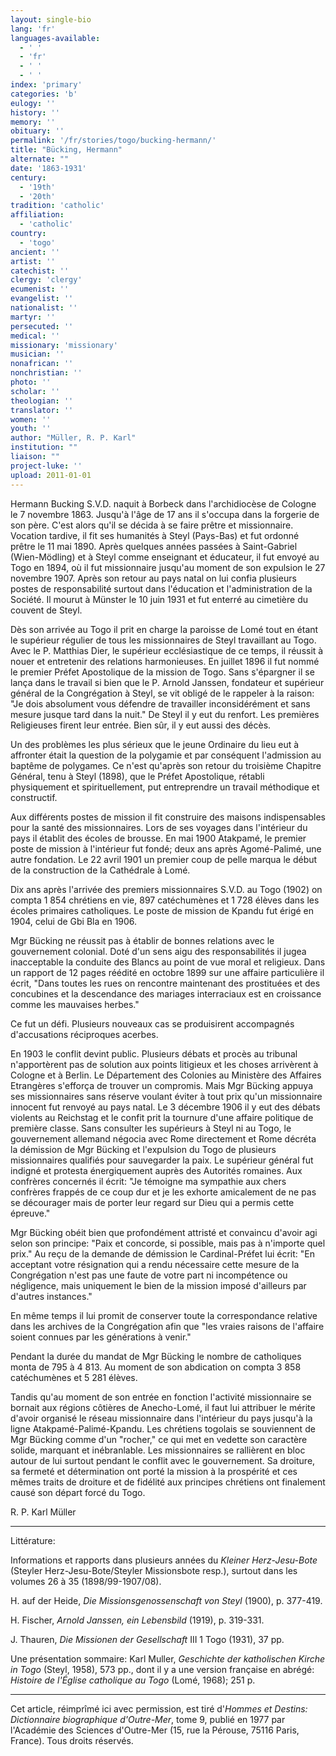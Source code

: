 ```yaml
---
layout: single-bio
lang: 'fr'
languages-available:
  - ' '
  - 'fr'
  - ' '
  - ' '
index: 'primary'
categories: 'b'
eulogy: ''
history: ''
memory: ''
obituary: ''
permalink: '/fr/stories/togo/bucking-hermann/'
title: "Bücking, Hermann"
alternate: ""
date: '1863-1931'
century:
  - '19th'
  - '20th'
tradition: 'catholic'
affiliation:
  - 'catholic'
country:
  - 'togo'
ancient: ''
artist: ''
catechist: ''
clergy: 'clergy'
ecumenist: ''
evangelist: ''
nationalist: ''
martyr: ''
persecuted: ''
medical: ''
missionary: 'missionary'
musician: ''
nonafrican: ''
nonchristian: ''
photo: ''
scholar: ''
theologian: ''
translator: ''
women: ''
youth: ''
author: "Müller, R. P. Karl"
institution: ""
liaison: ""
project-luke: ''
upload: 2011-01-01
---
```




Hermann Bucking S.V.D. naquit à Borbeck dans l'archidiocèse de Cologne le 7 novembre 1863. Jusqu'à l'âge de 17 ans il s'occupa dans la forgerie de son père. C'est alors qu'il se décida à se faire prêtre et missionnaire. Vocation tardive, il fit ses humanités à Steyl (Pays-Bas) et fut ordonné prêtre le 11 mai 1890. Après quelques années passées à Saint-Gabriel (Wien-Mödling) et à Steyl comme enseignant et éducateur, il fut envoyé au Togo en 1894, où il fut missionnaire jusqu'au moment de son expulsion le 27 novembre 1907. Après son retour au pays natal on lui confia plusieurs postes de responsabilité surtout dans l'éducation et l'administration de la Société. Il mourut à Münster le 10 juin 1931 et fut enterré au cimetière du couvent de Steyl.

Dès son arrivée au Togo il prit en charge la paroisse de Lomé tout en étant le supérieur régulier de tous les missionnaires de Steyl travaillant au Togo. Avec le P. Matthias Dier, le supérieur ecclésiastique de ce temps, il réussit à nouer et entretenir des relations harmonieuses. En juillet 1896 il fut nommé le premier Préfet Apostolique de la mission de Togo. Sans s'épargner il se lança dans le travail si bien que le P. Arnold Janssen, fondateur et supérieur général de la Congrégation à Steyl, se vit obligé de le rappeler à la raison: "Je dois absolument vous défendre de travailler inconsidérément et sans mesure jusque tard dans la nuit." De Steyl il y eut du renfort. Les premières Religieuses firent leur entrée. Bien sûr, il y eut aussi des décès.

Un des problèmes les plus sérieux que le jeune Ordinaire du lieu eut à affronter était la question de la polygamie et par conséquent l'admission au baptême de polygames. Ce n'est qu'après son retour du troisième Chapitre Général, tenu à Steyl (1898), que le Préfet Apostolique, rétabli physiquement et spirituellement, put entreprendre un travail méthodique et constructif.

Aux différents postes de mission il fit construire des maisons indispensables pour la santé des missionnaires. Lors de ses voyages dans l'intérieur du pays il établit des écoles de brousse. En mai 1900 Atakpamé, le premier poste de mission à l'intérieur fut fondé; deux ans après Agomé-Palimé, une autre fondation. Le 22 avril 1901 un premier coup de pelle marqua le début de la construction de la Cathédrale à Lomé.

Dix ans après l'arrivée des premiers missionnaires S.V.D. au Togo (1902) on compta 1 854 chrétiens en vie, 897 catéchumènes et 1 728 élèves dans les écoles primaires catholiques. Le poste de mission de Kpandu fut érigé en 1904, celui de Gbi Bla en 1906.

Mgr Bücking ne réussit pas à établir de bonnes relations avec le gouvernement colonial. Doté d'un sens aigu des responsabilités il jugea inacceptable la conduite des Blancs au point de vue moral et religieux. Dans un rapport de 12 pages réédité en octobre 1899 sur une affaire particulière il écrit, "Dans toutes les rues on rencontre maintenant des prostituées et des concubines et la descendance des mariages interraciaux est en croissance comme les mauvaises herbes."

Ce fut un défi. Plusieurs nouveaux cas se produisirent accompagnés d'accusations réciproques acerbes.

En 1903 le conflit devint public. Plusieurs débats et procès au tribunal n'apportèrent pas de solution aux points litigieux et les choses arrivèrent à Cologne et à Berlin. Le Département des Colonies au Ministère des Affaires Etrangères s'efforça de trouver un compromis. Mais Mgr Bücking appuya ses missionnaires sans réserve voulant éviter à tout prix qu'un missionnaire innocent fut renvoyé au pays natal. Le 3 décembre 1906 il y eut des débats violents au Reichstag et le confit prit la tournure d'une affaire politique de première classe. Sans consulter les supérieurs à Steyl ni au Togo, le gouvernement allemand négocia avec Rome directement et Rome décréta la démission de Mgr Bücking et l'expulsion du Togo de plusieurs missionnaires qualifiés pour sauvegarder la paix. Le supérieur général fut indigné et protesta énergiquement auprès des Autorités romaines. Aux confrères concernés il écrit: "Je témoigne ma sympathie aux chers confrères frappés de ce coup dur et je les exhorte amicalement de ne pas se décourager mais de porter leur regard sur Dieu qui a permis cette épreuve."

Mgr Bücking obéit bien que profondément attristé et convaincu d'avoir agi selon son principe: "Paix et concorde, si possible, mais pas à n'importe quel prix." Au reçu de la demande de démission le Cardinal-Préfet lui écrit: "En acceptant votre résignation qui a rendu nécessaire cette mesure de la Congrégation n'est pas une faute de votre part ni incompétence ou négligence, mais uniquement le bien de la mission imposé d'ailleurs par d'autres instances."

En même temps il lui promit de conserver toute la correspondance relative dans les archives de la Congrégation afin que "les vraies raisons de l'affaire soient connues par les générations à venir."

Pendant la durée du mandat de Mgr Bücking le nombre de catholiques monta de 795 à 4 813. Au moment de son abdication on compta 3 858 catéchumènes et 5 281 élèves.

Tandis qu'au moment de son entrée en fonction l'activité missionnaire se bornait aux régions côtières de Anecho-Lomé, il faut lui attribuer le mérite d'avoir organisé le réseau missionnaire dans l'intérieur du pays jusqu'à la ligne Atakpamé-Palimé-Kpandu. Les chrétiens togolais se souviennent de Mgr Bücking comme d'un "rocher," ce qui met en vedette son caractère solide, marquant et inébranlable. Les missionnaires se rallièrent en bloc autour de lui surtout pendant le conflit avec le gouvernement. Sa droiture, sa fermeté et détermination ont porté la mission à la prospérité et ces mêmes traits de droiture et de fidélité aux principes chrétiens ont finalement causé son départ forcé du Togo.

R. P. Karl Müller

---

Littérature:

Informations et rapports dans plusieurs années du *Kleiner Herz-Jesu-Bote* (Steyler Herz-Jesu-Bote/Steyler Missionsbote resp.), surtout dans les volumes 26 à 35 (1898/99-1907/08).

H. auf der Heide, *Die Missionsgenossenschaft von Steyl* (1900), p. 377-419.

H. Fischer, *Arnold Janssen, ein Lebensbild* (1919), p. 319-331.

J. Thauren, *Die Missionen der Gesellschaft* III 1 Togo (1931), 37 pp.

Une présentation sommaire: Karl Muller, *Geschichte der katholischen Kirche in Togo* (Steyl, 1958), 573 pp., dont il y a une version française en abrégé: *Histoire de l'Église catholique au Togo* (Lomé, 1968); 251 p.

---

Cet article, réimprîmé ici avec permission, est tiré d'*Hommes et Destins: Dictionnaire biographique d'Outre-Mer*, tome 9, publié en 1977 par l'Académie des Sciences d'Outre-Mer (15, rue la Pérouse, 75116 Paris, France). Tous droits réservés.
